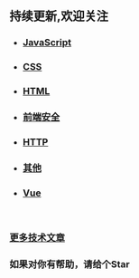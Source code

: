 ## 持续更新,欢迎关注

* ### [JavaScript](https://github.com/woai3c/Front-end-basic-knowledge/blob/master/JavaSciprt.md)
* ### [CSS](https://github.com/woai3c/Front-end-basic-knowledge/blob/master/CSS.md)
* ### [HTML](https://github.com/woai3c/Front-end-basic-knowledge/blob/master/HTML.md)
* ### [前端安全](https://github.com/woai3c/Front-end-basic-knowledge/blob/master/%E5%89%8D%E7%AB%AF%E5%AE%89%E5%85%A8.md)
* ### [HTTP](https://github.com/woai3c/Front-end-basic-knowledge/blob/master/HTTP.md)
* ### [其他](https://github.com/woai3c/Front-end-basic-knowledge/blob/master/%E5%85%B6%E4%BB%96.md)
* ### [Vue](https://github.com/woai3c/Front-end-basic-knowledge/blob/master/vue.md)

<br>

### [更多技术文章](https://github.com/woai3c/Front-end-articles)

### 如果对你有帮助，请给个Star
